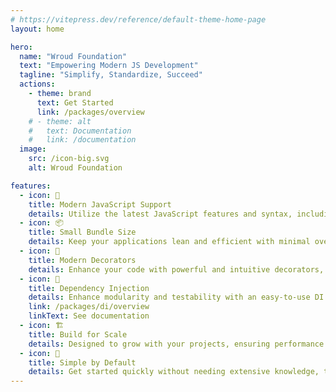 ```yaml
---
# https://vitepress.dev/reference/default-theme-home-page
layout: home

hero:
  name: "Wroud Foundation"
  text: "Empowering Modern JS Development"
  tagline: "Simplify, Standardize, Succeed"
  actions:
    - theme: brand
      text: Get Started
      link: /packages/overview
    # - theme: alt
    #   text: Documentation
    #   link: /documentation
  image:
    src: /icon-big.svg
    alt: Wroud Foundation

features:
  - icon: 🚀
    title: Modern JavaScript Support
    details: Utilize the latest JavaScript features and syntax, including ES modules, for cutting-edge development.
  - icon: 📦
    title: Small Bundle Size
    details: Keep your applications lean and efficient with minimal overhead.
  - icon: 🔧
    title: Modern Decorators
    details: Enhance your code with powerful and intuitive decorators, making it cleaner and more maintainable.
  - icon: 🧩
    title: Dependency Injection
    details: Enhance modularity and testability with an easy-to-use DI system.
    link: /packages/di/overview
    linkText: See documentation
  - icon: 🏗️
    title: Build for Scale
    details: Designed to grow with your projects, ensuring performance and maintainability in large applications.
  - icon: 🧠
    title: Simple by Default
    details: Get started quickly without needing extensive knowledge, thanks to straightforward and intuitive design.
---
```


